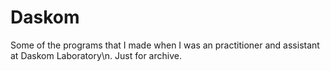 # Daskom
Some of the programs that I made when I was an practitioner and assistant at Daskom Laboratory\n.
Just for archive.
